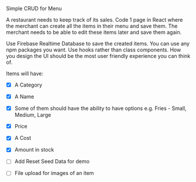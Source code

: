Simple CRUD for Menu

A restaurant needs to keep track of its sales.
Code 1 page in React where the merchant can create all the items in their menu and save them.
The merchant needs to be able to edit these items later and save them again.

Use Firebase Realtime Database to save the created items.
You can use any npm packages you want. Use hooks rather than class components.
How you design the UI should be the most user friendly experience you can think of.

Items will have:

- [x] A Category
- [x] A Name
- [x] Some of them should have the ability to have options e.g. Fries - Small, Medium, Large
- [x] Price
- [x] A Cost
- [x] Amount in stock

- [ ] Add Reset Seed Data for demo
- [ ] File upload for images of an item
